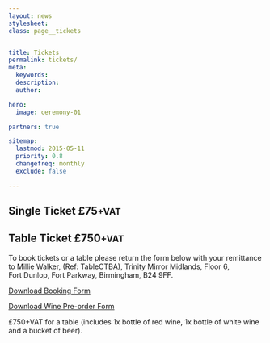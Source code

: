 ```yaml
---
layout: news
stylesheet:
class: page__tickets


title: Tickets
permalink: tickets/
meta:
  keywords:
  description:
  author:

hero:
  image: ceremony-01

partners: true

sitemap:
  lastmod: 2015-05-11
  priority: 0.8
  changefreq: monthly
  exclude: false

---
```


## Single Ticket £75<small>+VAT</small>

## Table Ticket £750<small>+VAT</small>

To book tickets or a table please return the form below with your remittance to Millie&nbsp;Walker, (Ref: TableCTBA), Trinity&nbsp;Mirror&nbsp;Midlands, Floor&nbsp;6, Fort&nbsp;Dunlop, Fort&nbsp;Parkway, Birmingham, B24&nbsp;9FF.

<a class="btn btn__large btn--primary" href="{{ site.media }}/documents/table-booking-form.pdf">Download Booking Form</a>

<a class="btn" href="{{ site.media }}/documents/pre-roder-wine-list-general-events-2015.pdf">Download Wine Pre-order Form</a>

£750+VAT for a table (includes 1x bottle of red wine, 1x bottle of white wine and a bucket of beer).
